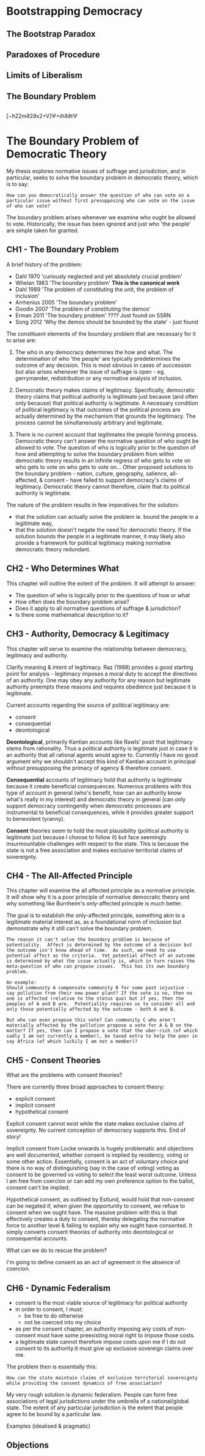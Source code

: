 # Bootstrapping Democracy


##  The Bootstrap Paradox


## Paradoxes of Procedure


## Limits of Liberalism


## The Boundary Problem


## 

[−ℏ22m∂2∂x2+V]Ψ=iℏ∂∂tΨ










The Boundary Problem of Democratic Theory
=========================================

My thesis explores normative issues of suffrage and jurisdiction, and in particular, seeks to solve the boundary problem in democratic theory, which is to say:

	How can you democratically answer the question of who can vote on a particular issue without first presupposing who can vote on the issue of who can vote?

The boundary problem arises whenever we examine who ought be allowed to vote.  Historically, the issue has been ignored and just who 'the people' are simple taken for granted.



CH1 - The Boundary Problem
--------------------------

A brief history of the problem:

- Dahl 1970 'curiously neglected and yet absolutely crucial problem'
- Whelan 1983 'The boundary problem' **This is the canonical work**
- Dahl 1989 'The problem of constituting the unit, the problem of inclusion'
- Arrhenius 2005 'The boundary problem'
- Goodin 2007 'The problem of constituting the demos'
- Erman 2011 'The boundary problem' ???? Just found on SSRN
- Song 2012 'Why the demos should be bounded by the state' - just found

The constituent elements of the boundary problem that are necessary for it to arise are:

1. 	The who in any democracy determines the how and what.  The determination of who 'the people' are typically predetermines the outcome of any decision.  This is most obvious in cases of succession but also arises whenever the issue of suffrage is open - eg. gerrymander, redistribution or any normative analysis of inclusion.

2.	Democratic theory makes claims of legitimacy.  Specifically, democratic theory claims that political authority is legitimate just because (and often only because) that political authority is legitimate. A necessary condition of political legitimacy is that outcomes of the political process are actually determined by the mechanism that grounds the legitimacy. The process cannot be simultaneously arbitrary and legitimate.

3.	There is no current account that legitimates the people forming process.  Democratic theory can't answer the normative question of who ought be allowed to vote.  The question of who is logically prior to the question of how and attempting to solve the boundary problem from within democratic theory results in an infinite regress of who gets to vote on who gets to vote on who gets to vote on… Other proposed solutions to the boundary problem - nation, culture, geography, salience, all-affected, & consent - have failed to support democracy's claims of legitimacy.  Democratic theory cannot therefore, claim that its political authority is legitimate.

The nature of the problem results in few imperatives for the solution:

- that the solution can actually solve the problem ie. bound the people in a legitimate way,
- that the solution doesn't negate the need for democratic theory.  If the solution bounds the people in a legitimate manner, it may likely also provide a framework for political legitimacy making normative democratic theory redundant.


CH2 - Who Determines What
-------------------

This chapter will outline the extent of the problem.  It will attempt to answer:

- The question of who is logically prior to the questions of how or what
- How often does the boundary problem arise?
- Does it apply to all normative questions of suffrage & jurisdiction?
- Is there some mathematical description to it?



CH3 - Authority, Democracy & Legitimacy
----------------------

This chapter will serve to examine the relationship between democracy, legitimacy and authority.

Clarify meaning & intent of legitimacy.  Raz (1988) provides a good starting point for analysis - legitimacy imposes a moral duty to accept the directives of an authority.  One may obey any authority for any reason but legitimate authority preempts these reasons and requires obedience just because it is legitimate.

Current accounts regarding the source of political legitimacy are:

- consent
- consequential
- deontological

**Deontological**, primarily Kantian accounts like Rawls' posit that legitimacy stems from rationality.  Thus a political authority is legitimate just in case it is an authority that all rational agents would agree to.  Currently I have no good argument why we shouldn't accept this kind of Kantian account in principal without presupposing the primacy of agency & therefore consent.

**Consequential** accounts of legitimacy hold that authority is legitimate because it create beneficial consequences.  Numerous problems with this type of account in general (who's benefit, how can an authority know what's really in my interest) and democratic theory in general (can only support democracy contingently when democratic processes are instrumental to beneficial consequences, while it provides greater support to benevolent tyranny).

**Consent** theories seem to hold the most plausibility (political authority is legitimate just because I choose to follow it) but face seemingly insurmountable challenges with respect to the state.  This is because the state is not a free association and makes exclusive territorial claims of sovereignty.



CH4 - The All-Affected Principle
----------------------------

This chapter will examine the all affected principle as a normative principle.  It will show why it is a poor principle of normative democratic theory and why something like Burnheim's only-affected principle is much better.

The goal is to establish the only-affected principle, something akin to a legitimate material interest as, as a foundational norm of inclusion but demonstrate why it still can't solve the boundary problem.

	The reason it can't solve the boundary problem is because of potentiality.  Affect is determined by the outcome of a decision but the outcome isn't know ahead of time.  As such, we need to use potential affect as the criteria.  Yet potential affect of an outcome is determined by what the issue actually is, which in turn raises the meta-question of who can propose issues.  This has its own boundary problem.

	An example:
	Should community A compensate community B for some past injustice - say pollution from their new power plant? If the vote is no, then no one is affected (relative to the status quo) but if yes, then the peoples of A and B are.  Potentiality requires us to consider all and only those potentially affected by the outcome - both A and B.  

	But who can even propose this vote? Can community C who aren't materially affected by the pollution propose a vote for A & B on the matter? If yes, then can I propose a vote that the uber-rich (of which sadly I am not currently a member), be taxed extra to help the poor in say Africa (of which luckily I am not a member)?

CH5 - Consent Theories
-------------

What are the problems with consent theories?

There are currently three broad approaches to consent theory:

- explicit consent
- implicit consent
- hypothetical consent

Explicit consent cannot exist while the state makes exclusive claims of sovereignty.  No current conception of democracy supports this. End of story!

Implicit consent from Locke onwards is hugely problematic and objections are well documented, whether consent is implied by residency, voting or some other action. Essentially, consent is an act of voluntary choice and there is no way of distinguishing (say in the case of voting) voting as consent to be governed vs voting to select the least worst outcome.  Unless I am free from coercion or can add my own preference option to the ballot, consent can't be implied.

Hypothetical consent, as outlined by Estlund, would hold that non-consent can be negated if, when given the opportunity to consent, we refuse to consent when we ought have.  The massive problem with this is that effectively creates a duty to consent, thereby delegating the normative force to another level & failing to explain why we ought have consented.  It simply converts consent theories of authority into deontological or consequential accounts.

What can we do to rescue the problem?

I'm going to define consent as an act of agreement in the absence of coercion.  


CH6 - Dynamic Federalism
------------------------

- consent is the most viable source of legitimacy for political authority
- in order to consent, I must:
  - be free to do otherwise
  - not be coerced into my choice
- as per the consent chapter, an authority imposing any costs of non-consent must have some preexisting moral right to impose those costs.
- a legitimate state cannot therefore impose costs upon me if I do not consent to its authority:it must give up exclusive sovereign claims over me.

The problem then is essentially this:

	How can the state maintain claims of exclusive territorial sovereignty while providing the consent dynamics of free association?

My very rough solution is dynamic federalism.  People can form free associations of legal jurisdictions under the umbrella of a national/global state.  The extent of any particular jurisdiction is the extent that people agree to be bound by a particular law.

Examples (idealised & pragmatic)



Objections
----------





